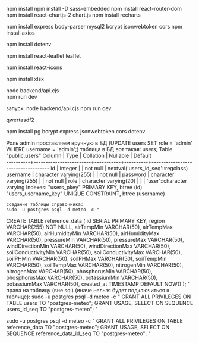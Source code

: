 npm install
npm install -D sass-embedded
npm install react-router-dom
npm install react-chartjs-2 chart.js
npm install recharts

<!-- для sql -->
npm install express body-parser mysql2 bcrypt jsonwebtoken cors
npm install axios


<!-- для паролей:  -->
npm install dotenv
<!-- для карты:  -->
npm install react-leaflet leaflet
<!-- для иконок:  -->
npm install react-icons
<!-- для таблицы эксель:  -->
npm install xlsx


<!-- открыть: -->
node backend/api.cjs  
npm run dev 




запуск:
node backend/api.cjs
npm run dev

qwertasdf2

<!-- Зависимости для бэкенда на сервак: -->
npm install pg bcrypt express jsonwebtoken cors dotenv

<!-- ЛОГИНЫ -->
Роль admin проставляем вручную в БД (UPDATE users
SET role = 'admin'
WHERE username = 'admin';)
таблица в БД вот такая:
users;
                                     Table "public.users"
  Column  |          Type          | Collation | Nullable |              Default              
----------+------------------------+-----------+----------+-----------------------------------
 id       | integer                |           | not null | nextval('users_id_seq'::regclass)
 username | character varying(255) |           | not null | 
 password | character varying(255) |           | not null | 
 role     | character varying(20)  |           |          | 'user'::character varying
Indexes:
    "users_pkey" PRIMARY KEY, btree (id)
    "users_username_key" UNIQUE CONSTRAINT, btree (username)

    создание таблицы справочника:
    sudo -u postgres psql -d meteo -c "
CREATE TABLE reference_data (
    id SERIAL PRIMARY KEY,
    region VARCHAR(255) NOT NULL,
    airTempMin VARCHAR(50),
    airTempMax VARCHAR(50),
    airHumidityMin VARCHAR(50),
    airHumidityMax VARCHAR(50),
    pressureMin VARCHAR(50),
    pressureMax VARCHAR(50),
    windDirectionMin VARCHAR(50),
    windDirectionMax VARCHAR(50),
    soilConductivityMin VARCHAR(50),
    soilConductivityMax VARCHAR(50),
    soilPHMin VARCHAR(50),
    soilPHMax VARCHAR(50),
    soilTempMin VARCHAR(50),
    soilTempMax VARCHAR(50),
    nitrogenMin VARCHAR(50),
    nitrogenMax VARCHAR(50),
    phosphorusMin VARCHAR(50),
    phosphorusMax VARCHAR(50),
    potassiumMin VARCHAR(50),
    potassiumMax VARCHAR(50),
    created_at TIMESTAMP DEFAULT NOW()
);
"
права на таблицу (вне sql) (иначе нельзя будет подключиться к таблице):
sudo -u postgres psql -d meteo -c "
GRANT ALL PRIVILEGES ON TABLE users TO \"postgres-meteo\";
GRANT USAGE, SELECT ON SEQUENCE users_id_seq TO \"postgres-meteo\";
"

sudo -u postgres psql -d meteo -c "
GRANT ALL PRIVILEGES ON TABLE reference_data TO \"postgres-meteo\";
GRANT USAGE, SELECT ON SEQUENCE reference_data_id_seq TO \"postgres-meteo\";
"

